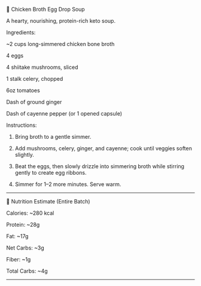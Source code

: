 🍲 Chicken Broth Egg Drop Soup

A hearty, nourishing, protein-rich keto soup.

Ingredients:

~2 cups long-simmered chicken bone broth

4 eggs

4 shiitake mushrooms, sliced

1 stalk celery, chopped

6oz tomatoes 

Dash of ground ginger

Dash of cayenne pepper (or 1 opened capsule)


Instructions:

1. Bring broth to a gentle simmer.


2. Add mushrooms, celery, ginger, and cayenne; cook until veggies soften slightly.


3. Beat the eggs, then slowly drizzle into simmering broth while stirring gently to create egg ribbons.


4. Simmer for 1–2 more minutes. Serve warm.

---

🍲 Nutrition Estimate (Entire Batch)

Calories: ~280 kcal

Protein: ~28g

Fat: ~17g

Net Carbs: ~3g

Fiber: ~1g

Total Carbs: ~4g

---
